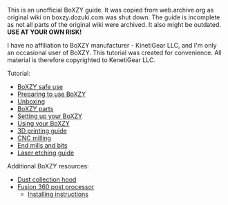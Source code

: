 This is an unofficial BoXZY guide. It was copied from web.archive.org as original wiki on boxzy.dozuki.com was shut down. The guide is incomplete as not all parts of the original wiki were archived. It also might be outdated. **USE AT YOUR OWN RISK!**

I have no affiliation to BoXZY manufacturer - KinetiGear LLC,  and I'm only an occasional user of BoXZY. This tutorial was created for convenience. All material is therefore copyrighted to KenetiGear LLC.

Tutorial:
 * [BoXZY safe use](01_Boxzy_safe_use.md)
 * [Preparing to use BoXZY](Preparing_to_use_BoXZY.md)
 * [Unboxing](11_Un_boxing_your_Bozxy.md)
 * [BoXZY parts](Boxzy_parts_and_terminology.md)
 * [Setting up your BoXZY](12_setting_up_your_Boxzy.md)
 * [Using your BoXZY](13_using_your_Boxzy.md)
 * [3D printing guide](3D_printing_guide.md)
 * [CNC milling](CNC_milling_with_Boxzy.md)
 * [End mills and bits](End_Mills_and_Bits_for_Milling_with_BoXZY.md)
 * [Laser etching guide](Laser_etching_guide.md)


Additional BoXZY resources:
 * [Dust collection hood](https://www.myminifactory.com/object/3d-print-boxzy-cnc-dust-boot-makita-rt0701-trim-router-55369)
 * [Fusion 360 post processor](https://cam.autodesk.com/hsmposts?p=boxzy&utm_source=Has+Purchased&utm_campaign=ac5bc3194c-EMAIL_CAMPAIGN_2017_06_15&utm_medium=email&utm_term=0_37b63d7337-ac5bc3194c-140215021&mc_cid=ac5bc3194c&mc_eid=5116e89b37)
    * [Installing instructions](https://forums.autodesk.com/t5/hsm-post-processor-forum/downloding-a-new-post/m-p/7106202/highlight/true?utm_source=Has%20Purchased&utm_campaign=ac5bc3194c-EMAIL_CAMPAIGN_2017_06_15&utm_medium=email&utm_term=0_37b63d7337-ac5bc3194c-140215021&mc_cid=ac5bc3194c&mc_eid=5116e89b37#M13470)
